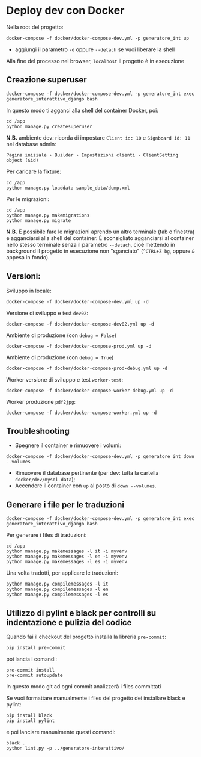 # Deploy dev con Docker

Nella root del progetto:

```
docker-compose -f docker/docker-compose-dev.yml -p generatore_int up
```

- aggiungi il parametro `-d` oppure `--detach` se vuoi liberare la shell

Alla fine del processo nel browser, `localhost` il progetto è in esecuzione


## Creazione superuser

```
docker-compose -f docker/docker-compose-dev.yml -p generatore_int exec generatore_interattivo_django bash
```

In questo modo ti agganci alla shell del container Docker, poi:

```
cd /app
python manage.py createsuperuser
```

**N.B.** ambiente dev: ricorda di impostare `Client id: 10` e `Signboard id: 11` nel database admin:
```
Pagina iniziale › Builder › Impostazioni clienti › ClientSetting object ($id) 
```

Per caricare la fixture:

```
cd /app
python manage.py loaddata sample_data/dump.xml
```

Per le migrazioni:

```
cd /app
python manage.py makemigrations
python manage.py migrate
```
**N.B.** È possibile fare le migrazioni aprendo un altro terminale (tab o finestra)
e agganciarsi alla shell del container. È sconsigliato agganciarsi al container nello stesso
terminale senza il parametro `--detach`, cioè mettendo in background il progetto
in esecuzione non "sganciato" (`^CTRL+Z bg`, oppure `&` appesa in fondo).


## Versioni:

Sviluppo in locale:

```
docker-compose -f docker/docker-compose-dev.yml up -d
```

Versione di sviluppo e test `dev02`:

```
docker-compose -f docker/docker-compose-dev02.yml up -d
```

Ambiente di produzione (con `debug = False`)

```
docker-compose -f docker/docker-compose-prod.yml up -d
```

Ambiente di produzione (con `debug = True`)

```
docker-compose -f docker/docker-compose-prod-debug.yml up -d
```

Worker versione di sviluppo e test `worker-test`:

```
docker-compose -f docker/docker-compose-worker-debug.yml up -d
```

Worker produzione `pdf2jpg`:

```
docker-compose -f docker/docker-compose-worker.yml up -d
```


## Troubleshooting

- Spegnere il container e rimuovere i volumi:
```
docker-compose -f docker/docker-compose-dev.yml -p generatore_int down --volumes
```
- Rimuovere il database pertinente (per dev: tutta la cartella `docker/dev/mysql-data`);
- Accendere il container con `up` al posto di `down --volumes`.

## Generare i file per le traduzioni

```
docker-compose -f docker/docker-compose-dev.yml -p generatore_int exec generatore_interattivo_django bash
```

Per generare i files di traduzioni:

```
cd /app
python manage.py makemessages -l it -i myvenv
python manage.py makemessages -l en -i myvenv
python manage.py makemessages -l es -i myvenv
```

Una volta tradotti, per applicare le traduzioni:

```
python manage.py compilemessages -l it
python manage.py compilemessages -l en
python manage.py compilemessages -l es
```


## Utilizzo di pylint e black per controlli su indentazione e pulizia del codice

Quando fai il checkout del progetto installa la libreria `pre-commit`:

```
pip install pre-commit
```

poi lancia i comandi:

```
pre-commit install
pre-commit autoupdate
```

In questo modo git ad ogni commit analizzerà i files committati

Se vuoi formattare manualmente i files del progetto dei installare black e pylint:

```
pip install black
pip install pylint
```

e poi lanciare manualmente questi comandi:

```
black .
python lint.py -p ../generatore-interattivo/
```